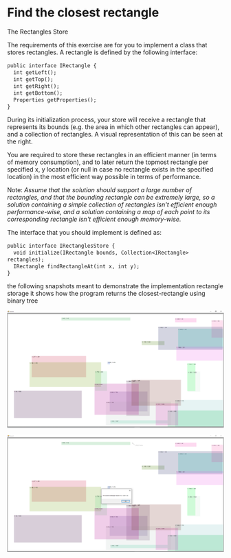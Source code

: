 # Find the closest rectangle

The Rectangles Store

The requirements of this exercise are for you to implement a class that stores rectangles. A rectangle is defined by the following interface:
```
public interface IRectangle {
  int getLeft();
  int getTop();
  int getRight();
  int getBottom();
  Properties getProperties();
}
```
During its initialization process, your store will receive a rectangle that represents its bounds (e.g. the area in which other rectangles can appear), and a collection of rectangles. A visual representation of this can be seen at the right.

You are required to store these rectangles in an efficient manner (in terms of memory consumption), and to later return the topmost rectangle per specified x, y location (or null in case no rectangle exists in the specified location) in the most efficient way possible in terms of performance.

Note: *Assume that the solution should support a large number of rectangles, and that the bounding rectangle can be extremely large, so a solution containing a simple collection of rectangles isn't efficient enough performance-wise, and a solution containing a map of each point to its corresponding rectangle isn't efficient enough memory-wise.*

The interface that you should implement is defined as:
```
public interface IRectanglesStore {
  void initialize(IRectangle bounds, Collection<IRectangle> rectangles);
  IRectangle findRectangleAt(int x, int y);
}
```

the following snapshots meant to demonstrate the implementation rectangle storage it shows how the program returns the closest-rectangle using binary tree

![](./snap_1.png?raw=true)


![](./snap_2.png?raw=true)
